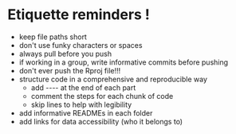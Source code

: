 # Etiquette reminders ! 
- keep file paths short 
- don't use funky characters or spaces
- always pull before you push 
- if working in a group, write informative commits before pushing 
- don't ever push the Rproj file!!!
- structure code in a comprehensive and reproducible way 
  - add ---- at the end of each part
  - comment the steps for each chunk of code 
  - skip lines to help with legibility 
- add informative READMEs in each folder 
- add links for data accessibility (who it belongs to)
